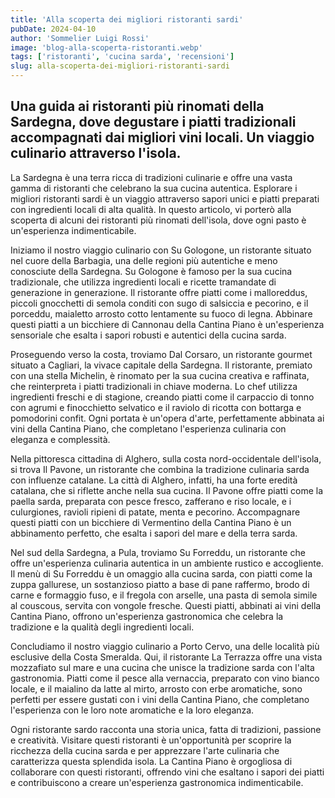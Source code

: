 ```yaml
---
title: 'Alla scoperta dei migliori ristoranti sardi'
pubDate: 2024-04-10
author: 'Sommelier Luigi Rossi'
image: 'blog-alla-scoperta-ristoranti.webp'
tags: ['ristoranti', 'cucina sarda', 'recensioni']
slug: alla-scoperta-dei-migliori-ristoranti-sardi
---
```



Una guida ai ristoranti più rinomati della Sardegna, dove degustare i piatti tradizionali accompagnati dai migliori vini locali. Un viaggio culinario attraverso l'isola.
----

La Sardegna è una terra ricca di tradizioni culinarie e offre una vasta gamma di ristoranti che celebrano la sua cucina autentica. Esplorare i migliori ristoranti sardi è un viaggio attraverso sapori unici e piatti preparati con ingredienti locali di alta qualità. In questo articolo, vi porterò alla scoperta di alcuni dei ristoranti più rinomati dell'isola, dove ogni pasto è un'esperienza indimenticabile.

Iniziamo il nostro viaggio culinario con Su Gologone, un ristorante situato nel cuore della Barbagia, una delle regioni più autentiche e meno conosciute della Sardegna. Su Gologone è famoso per la sua cucina tradizionale, che utilizza ingredienti locali e ricette tramandate di generazione in generazione. Il ristorante offre piatti come i malloreddus, piccoli gnocchetti di semola conditi con sugo di salsiccia e pecorino, e il porceddu, maialetto arrosto cotto lentamente su fuoco di legna. Abbinare questi piatti a un bicchiere di Cannonau della Cantina Piano è un'esperienza sensoriale che esalta i sapori robusti e autentici della cucina sarda.

Proseguendo verso la costa, troviamo Dal Corsaro, un ristorante gourmet situato a Cagliari, la vivace capitale della Sardegna. Il ristorante, premiato con una stella Michelin, è rinomato per la sua cucina creativa e raffinata, che reinterpreta i piatti tradizionali in chiave moderna. Lo chef utilizza ingredienti freschi e di stagione, creando piatti come il carpaccio di tonno con agrumi e finocchietto selvatico e il raviolo di ricotta con bottarga e pomodorini confit. Ogni portata è un'opera d'arte, perfettamente abbinata ai vini della Cantina Piano, che completano l'esperienza culinaria con eleganza e complessità.

Nella pittoresca cittadina di Alghero, sulla costa nord-occidentale dell'isola, si trova Il Pavone, un ristorante che combina la tradizione culinaria sarda con influenze catalane. La città di Alghero, infatti, ha una forte eredità catalana, che si riflette anche nella sua cucina. Il Pavone offre piatti come la paella sarda, preparata con pesce fresco, zafferano e riso locale, e i culurgiones, ravioli ripieni di patate, menta e pecorino. Accompagnare questi piatti con un bicchiere di Vermentino della Cantina Piano è un abbinamento perfetto, che esalta i sapori del mare e della terra sarda.

Nel sud della Sardegna, a Pula, troviamo Su Forreddu, un ristorante che offre un'esperienza culinaria autentica in un ambiente rustico e accogliente. Il menù di Su Forreddu è un omaggio alla cucina sarda, con piatti come la zuppa gallurese, un sostanzioso piatto a base di pane raffermo, brodo di carne e formaggio fuso, e il fregola con arselle, una pasta di semola simile al couscous, servita con vongole fresche. Questi piatti, abbinati ai vini della Cantina Piano, offrono un'esperienza gastronomica che celebra la tradizione e la qualità degli ingredienti locali.

Concludiamo il nostro viaggio culinario a Porto Cervo, una delle località più esclusive della Costa Smeralda. Qui, il ristorante La Terrazza offre una vista mozzafiato sul mare e una cucina che unisce la tradizione sarda con l'alta gastronomia. Piatti come il pesce alla vernaccia, preparato con vino bianco locale, e il maialino da latte al mirto, arrosto con erbe aromatiche, sono perfetti per essere gustati con i vini della Cantina Piano, che completano l'esperienza con le loro note aromatiche e la loro eleganza.

Ogni ristorante sardo racconta una storia unica, fatta di tradizioni, passione e creatività. Visitare questi ristoranti è un'opportunità per scoprire la ricchezza della cucina sarda e per apprezzare l'arte culinaria che caratterizza questa splendida isola. La Cantina Piano è orgogliosa di collaborare con questi ristoranti, offrendo vini che esaltano i sapori dei piatti e contribuiscono a creare un'esperienza gastronomica indimenticabile.
